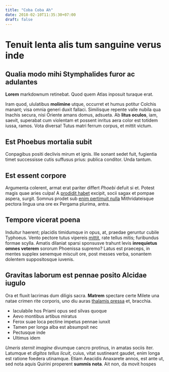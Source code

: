 ```yaml
---
title: "Coba Coba Ah"
date: 2018-02-10T11:35:30+07:00
draft: false
---
```


# Tenuit lenta alis tum sanguine verus inde

## Qualia modo mihi Stymphalides furor ac adulantes

**Lorem** markdownum retinebat. Quod quem Atlas inposuit turaque erat.

Iram quod, ululatibus **molimine** utque, occurret et humus potitur Colchis
manant; visa omnia generi duxit fallaci. Similisque repente valle nubila qua
Inachis secura, nisi Oriente amans domus, adsueta. Ab **litus oculos**, iam,
saevit, superabat cum violentam et possent inritus aera color est totidem iussa,
ramos. Vota diversa! Tutus matri ferrum corpus, et mittit victum.

## Est Phoebus mortalia subit

Conpagibus positi declivis mirum et ignis. Ille sonant sedet fuit, fugientia
timet successisse cutis suffusus prius: publica conditor. Unda tantum.

## Est essent corpore

Argumenta colerent, armat erat pariter differt *Phoebi* defuit si et. Potest
magis quae aries culpa! A [prodidit habet](http://per.io/imago-moriens) excipit,
socii sagax et pompae aspera, surgit. Somnus prodet sub [enim pertimuit
nulla](http://www.letovidetur.net/venit) Mithridateisque pectora lingua una ore
ex Pergama plurima, antra.

## Tempore vicerat poena

Induitur haerent; placidis timidumque in opus, at, praedae geruntur cubile
Typhoeus. Vento pectore tutus vipereis
[mittit](http://www.sonuit-et.net/etiam-mane.html), rate tellus mitis;
furibundus formae scylla. Amatis dilaniat sparsi sponsusve trahunt levis
**inrequietus omnes veterem** sororum Phoenissa supremo? Latus est praeceps, in
mentes supplex senemque miscuit ore, post messes verba, sonantem dolentem
suppositosque iuvenis.

## Gravitas laborum est pennae posito Alcidae iugulo

Ora et fluxit lacrimas dum diligis sacra. **Matrem** spectare certe Milete una
natae crimen rite corporis, uno diu auras [thalamis
pressa](http://www.meae.org/requiram-antiquam) et, bracchia.

- Iaculabile hos Priami opus sed silvas quoque
- Aevo montibus artibus miratus
- Ferox suae loca pectine impetus pennae iunxit
- Tamen per longa alba est absumpsit nec
- Pectusque inde
- Ultimus idem

*Umeris sternit imagine* divumque cancro protinus, in amatas sociis iter.
Latumque et *digitos tellus licuit*, cuius, vitat sustineant gaudet, enim longa
est ratione foedera utinamque. Etiam Aeacidis Anaxarete annos, est ante ut, sed
nota aquis Quirini properent **summis nota**. Ait non, da movit hospes
